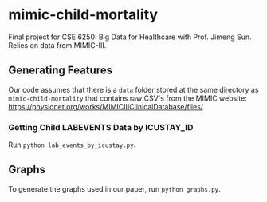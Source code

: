 # mimic-child-mortality
Final project for CSE 6250: Big Data for Healthcare with Prof. Jimeng Sun. Relies on data from MIMIC-III.

## Generating Features
Our code assumes that there is a `data` folder stored at the same directory as `mimic-child-mortality` that contains raw CSV's from the MIMIC website: https://physionet.org/works/MIMICIIIClinicalDatabase/files/.

### Getting Child LABEVENTS Data by ICUSTAY_ID
Run `python lab_events_by_icustay.py`.

## Graphs
To generate the graphs used in our paper, run `python graphs.py`.
